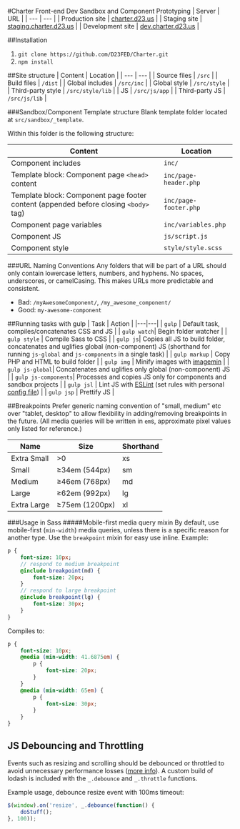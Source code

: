 #Charter Front-end Dev Sandbox and Component Prototyping
| Server           | URL                                                      |
| ---              | ---                                                      |
| Production site  | [charter.d23.us](http://charter.d23.us/)                 |
| Staging site     | [staging.charter.d23.us](http://staging.charter.d23.us/) |
| Development site | [dev.charter.d23.us](http://dev.charter.d23.us/)         |

##Installation

1. `git clone https://github.com/D23FED/Charter.git`
2. `npm install`

##Site structure
| Content           | Location         |
| ---               | ---              |
| Source files      | `/src`           |
| Build files       | `/dist`          |
| Global includes   | `/src/inc`       |
| Global style      | `/src/style`     |
| Third-party style | `/src/style/lib` |
| JS                | `/src/js/app`    |
| Third-party JS    | `/src/js/lib`    |

###Sandbox/Component Template structure
Blank template folder located at `src/sandbox/_template`.

Within this folder is the following structure:

| Content           | Location     |
| ---               | ---          |
| Component includes      | `inc/`       |
| Template block: Component page `<head>` content       | `inc/page-header.php`      |
| Template block: Component page footer content (appended before closing `<body>` tag)   | `inc/page-footer.php`       |
| Component page variables      | `inc/variables.php`     |
| Component JS | `js/script.js` |
| Component style                | `style/style.scss`    |

###URL Naming Conventions
Any folders that will be part of a URL should only contain lowercase letters, numbers, and hyphens. No spaces, underscores, or camelCasing. This makes URLs more predictable and consistent.

* Bad: `/myAwesomeComponent/`, `/my_awesome_component/`
* Good: `my-awesome-component`

##Running tasks with gulp
| Task | Action  |
|---|---|
| `gulp`  |  Default task, compiles/concatenates CSS and JS |
| `gulp watch`|  Begin folder watcher |
| `gulp style` | Compile Sass to CSS |
| `gulp js`| Copies all JS to build folder, concatenates and uglifies global (non-component) JS (shorthand for running `js-global` and `js-components` in a single task) |
| `gulp markup` | Copy PHP and HTML to build folder |
| `gulp img` | Minify images with [imagemin](https://github.com/imagemin/imagemin) |
| `gulp js-global`| Concatenates and uglifies only global (non-component) JS |
| `gulp js-components`| Processes and copies JS only for components and sandbox projects |
| `gulp jsl` | Lint JS with [ESLint](http://eslint.org/) (set rules with personal [config file](http://eslint.org/docs/user-guide/configuring#using-configuration-files)) |
| `gulp jsp` | Prettify JS |

##Breakpoints
Prefer generic naming convention of "small, medium" etc over "tablet, desktop" to allow flexibility in adding/removing breakpoints in the future.
(All media queries will be written in `em`s, approximate pixel values only listed for reference.)

| Name        | Size           | Shorthand |
| ---         | ---            | ---       |
| Extra Small | >0             | xs        |
| Small       | ≥34em (544px)  | sm        |
| Medium      | ≥46em (768px)  | md        |
| Large       | ≥62em (992px)  | lg        |
| Extra Large | ≥75em (1200px) | xl        |

###Usage in Sass
#####Mobile-first media query mixin
By default, use mobile-first (`min-width`) media queries, unless there is a specific reason for another type.
Use the `breakpoint` mixin for easy use inline. Example:

```Sass
p {
	font-size: 10px;
	// respond to medium breakpoint
	@include breakpoint(md) {
		font-size: 20px;
	}
	// respond to large breakpoint
	@include breakpoint(lg) {
		font-size: 30px;
	}
}
```

Compiles to:

```css
p {
	font-size: 10px;
	@media (min-width: 41.6875em) {
		p {
			font-size: 20px;
		}
	}
	@media (min-width: 65em) {
		p {
			font-size: 30px;
		}
	}
}
```

## JS Debouncing and Throttling
Events such as resizing and scrolling should be debounced or throttled to avoid unnecessary performance losses ([more info](https://css-tricks.com/the-difference-between-throttling-and-debouncing/)). A custom build of lodash is included with the `_.debounce` and `_.throttle` functions.

Example usage, debounce resize event with 100ms timeout:

```js
$(window).on('resize', _.debounce(function() {
	doStuff();
}, 100));
```
